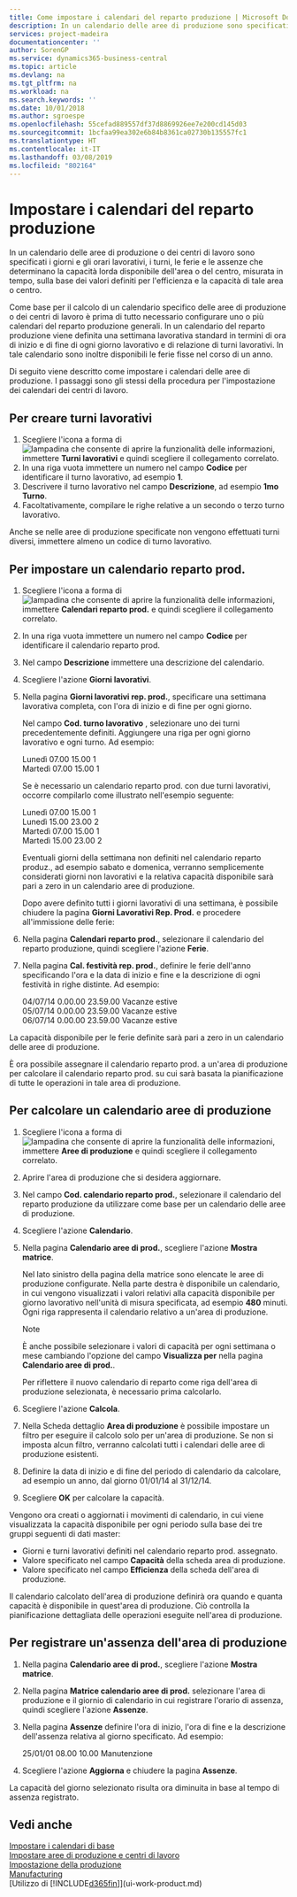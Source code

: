 ```yaml
---
title: Come impostare i calendari del reparto produzione | Microsoft Docs
description: In un calendario delle aree di produzione sono specificati i giorni e gli orari lavorativi, i turni, le ferie e le assenze che determinano la capacità lorda disponibile dell'area di produzione, misurata in tempo, sulla base dei valori definiti per l'efficienza e la capacità di tale area. Per la creazione e l'attivazione di un calendario delle aree di produzione sono necessarie diverse attività preliminari.
services: project-madeira
documentationcenter: ''
author: SorenGP
ms.service: dynamics365-business-central
ms.topic: article
ms.devlang: na
ms.tgt_pltfrm: na
ms.workload: na
ms.search.keywords: ''
ms.date: 10/01/2018
ms.author: sgroespe
ms.openlocfilehash: 55cefad889557df37d8869926ee7e200cd145d03
ms.sourcegitcommit: 1bcfaa99ea302e6b84b8361ca02730b135557fc1
ms.translationtype: HT
ms.contentlocale: it-IT
ms.lasthandoff: 03/08/2019
ms.locfileid: "802164"
---
```

# <a name="set-up-shop-calendars"></a>Impostare i calendari del reparto produzione
In un calendario delle aree di produzione o dei centri di lavoro sono specificati i giorni e gli orari lavorativi, i turni, le ferie e le assenze che determinano la capacità lorda disponibile dell'area o del centro, misurata in tempo, sulla base dei valori definiti per l'efficienza e la capacità di tale area o centro.

Come base per il calcolo di un calendario specifico delle aree di produzione o dei centri di lavoro è prima di tutto necessario configurare uno o più calendari del reparto produzione generali. In un calendario del reparto produzione viene definita una settimana lavorativa standard in termini di ora di inizio e di fine di ogni giorno lavorativo e di relazione di turni lavorativi. In tale calendario sono inoltre disponibili le ferie fisse nel corso di un anno.  

Di seguito viene descritto come impostare i calendari delle aree di produzione. I passaggi sono gli stessi della procedura per l'impostazione dei calendari dei centri di lavoro.  

## <a name="to-create-work-shifts"></a>Per creare turni lavorativi  
1.  Scegliere l'icona a forma di ![lampadina che consente di aprire la funzionalità delle informazioni](media/ui-search/search_small.png "Informazioni sull'operazione che si desidera eseguire"), immettere **Turni lavorativi** e quindi scegliere il collegamento correlato.  
2.  In una riga vuota immettere un numero nel campo **Codice** per identificare il turno lavorativo, ad esempio **1**.  
3.  Descrivere il turno lavorativo nel campo **Descrizione**, ad esempio **1mo Turno**.  
4.  Facoltativamente, compilare le righe relative a un secondo o terzo turno lavorativo.  

Anche se nelle aree di produzione specificate non vengono effettuati turni diversi, immettere almeno un codice di turno lavorativo.  

## <a name="to-set-up-a-shop-calendar"></a>Per impostare un calendario reparto prod.  
1.  Scegliere l'icona a forma di ![lampadina che consente di aprire la funzionalità delle informazioni](media/ui-search/search_small.png "Informazioni sull'operazione che si desidera eseguire"), immettere **Calendari reparto prod.** e quindi scegliere il collegamento correlato.  
2.  In una riga vuota immettere un numero nel campo **Codice** per identificare il calendario reparto prod.  
3.  Nel campo **Descrizione** immettere una descrizione del calendario.  
4.  Scegliere l'azione **Giorni lavorativi**.
5.  Nella pagina **Giorni lavorativi rep. prod.**, specificare una settimana lavorativa completa, con l'ora di inizio e di fine per ogni giorno.  

    Nel campo **Cod. turno lavorativo** , selezionare uno dei turni precedentemente definiti. Aggiungere una riga per ogni giorno lavorativo e ogni turno. Ad esempio:  

    Lunedì 07.00 15.00 1   
    Martedì 07.00 15.00 1  

    Se è necessario un calendario reparto prod. con due turni lavorativi, occorre compilarlo come illustrato nell'esempio seguente:  

    Lunedì 07.00 15.00 1   
    Lunedì 15.00 23.00 2  
    Martedì 07.00 15.00 1  
    Martedì 15.00 23.00 2  

    Eventuali giorni della settimana non definiti nel calendario reparto produz., ad esempio sabato e domenica, verranno semplicemente considerati giorni non lavorativi e la relativa capacità disponibile sarà pari a zero in un calendario aree di produzione.  

    Dopo avere definito tutti i giorni lavorativi di una settimana, è possibile chiudere la pagina **Giorni Lavorativi Rep. Prod.** e procedere all'immissione delle ferie:  

6.  Nella pagina **Calendari reparto prod.**, selezionare il calendario del reparto produzione, quindi scegliere l'azione **Ferie**.
7. Nella pagina **Cal. festività rep. prod.**, definire le ferie dell'anno specificando l'ora e la data di inizio e fine e la descrizione di ogni festività in righe distinte. Ad esempio:  

    04/07/14 0.00.00 23.59.00 Vacanze estive  
    05/07/14 0.00.00 23.59.00 Vacanze estive  
    06/07/14 0.00.00 23.59.00 Vacanze estive  

La capacità disponibile per le ferie definite sarà pari a zero in un calendario delle aree di produzione.  

È ora possibile assegnare il calendario reparto prod. a un'area di produzione per calcolare il calendario reparto prod. su cui sarà basata la pianificazione di tutte le operazioni in tale area di produzione.  

## <a name="to-calculate-a-work-center-calendar"></a>Per calcolare un calendario aree di produzione  

1.  Scegliere l'icona a forma di ![lampadina che consente di aprire la funzionalità delle informazioni](media/ui-search/search_small.png "Informazioni sull'operazione che si desidera eseguire"), immettere **Aree di produzione** e quindi scegliere il collegamento correlato.
2. Aprire l'area di produzione che si desidera aggiornare.  
3. Nel campo **Cod. calendario reparto prod.**, selezionare il calendario del reparto produzione da utilizzare come base per un calendario delle aree di produzione.  
4. Scegliere l'azione **Calendario**.  
5. Nella pagina **Calendario aree di prod.**, scegliere l'azione **Mostra matrice**.  

    Nel lato sinistro della pagina della matrice sono elencate le aree di produzione configurate. Nella parte destra è disponibile un calendario, in cui vengono visualizzati i valori relativi alla capacità disponibile per giorno lavorativo nell'unità di misura specificata, ad esempio **480** minuti. Ogni riga rappresenta il calendario relativo a un'area di produzione.  

    > [!NOTE]  
    >  È anche possibile selezionare i valori di capacità per ogni settimana o mese cambiando l'opzione del campo **Visualizza per** nella pagina **Calendario aree di prod.**.  

    Per riflettere il nuovo calendario di reparto come riga dell'area di produzione selezionata, è necessario prima calcolarlo.  

6.  Scegliere l'azione **Calcola**.  
7.  Nella Scheda dettaglio **Area di produzione** è possibile impostare un filtro per eseguire il calcolo solo per un'area di produzione. Se non si imposta alcun filtro, verranno calcolati tutti i calendari delle aree di produzione esistenti.  
8.  Definire la data di inizio e di fine del periodo di calendario da calcolare, ad esempio un anno, dal giorno 01/01/14 al 31/12/14.
9. Scegliere **OK** per calcolare la capacità.  

Vengono ora creati o aggiornati i movimenti di calendario, in cui viene visualizzata la capacità disponibile per ogni periodo sulla base dei tre gruppi seguenti di dati master:  

- Giorni e turni lavorativi definiti nel calendario reparto prod. assegnato.  
- Valore specificato nel campo **Capacità** della scheda area di produzione.  
- Valore specificato nel campo **Efficienza** della scheda dell'area di produzione.  

Il calendario calcolato dell'area di produzione definirà ora quando e quanta capacità è disponibile in quest'area di produzione. Ciò controlla la pianificazione dettagliata delle operazioni eseguite nell'area di produzione.  

## <a name="to-record-work-center-absence"></a>Per registrare un'assenza dell'area di produzione  
1.  Nella pagina **Calendario aree di prod.**, scegliere l'azione **Mostra matrice**.
2. Nella pagina **Matrice calendario aree di prod.** selezionare l'area di produzione e il giornio di calendario in cui registrare l'orario di assenza, quindi scegliere l'azione **Assenze**.  
3.  Nella pagina **Assenze** definire l'ora di inizio, l'ora di fine e la descrizione dell'assenza relativa al giorno specificato. Ad esempio:  

    25/01/01 08.00 10.00 Manutenzione  

4.  Scegliere l'azione **Aggiorna** e chiudere la pagina **Assenze**.  

La capacità del giorno selezionato risulta ora diminuita in base al tempo di assenza registrato.  

## <a name="see-also"></a>Vedi anche  
[Impostare i calendari di base](across-how-to-assign-base-calendars.md)  
[Impostare aree di produzione e centri di lavoro](production-how-to-set-up-work-and-machine-centers.md)  
[Impostazione della produzione](production-configure-production-processes.md)  
[Manufacturing](production-manage-manufacturing.md)  
[Utilizzo di [!INCLUDE[d365fin](includes/d365fin_md.md)]](ui-work-product.md)  
